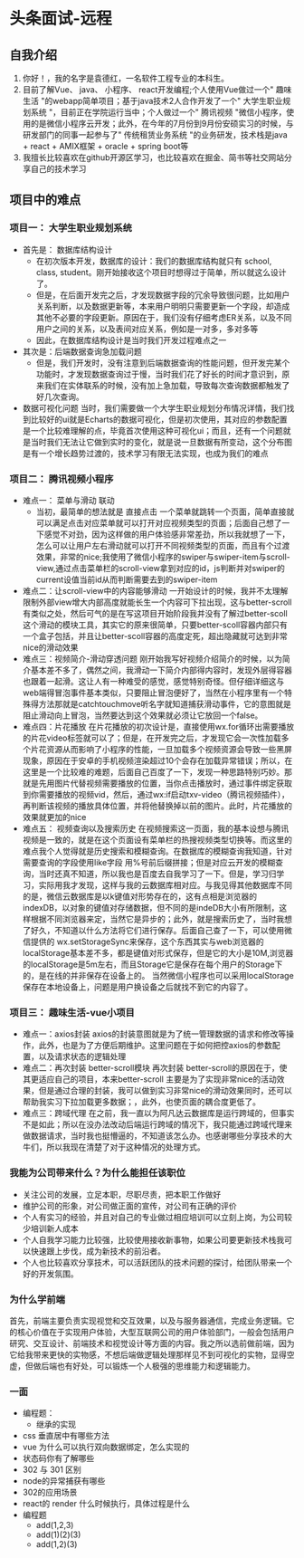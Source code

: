 # 头条面试-远程

## 自我介绍
1. 你好！，我的名字是袁德红，一名软件工程专业的本科生。
2. 目前了解Vue、 java、 小程序、 react开发编程;个人使用Vue做过一个" 趣味生活 "的webapp简单项目；基于java技术2人合作开发了一个" 大学生职业规划系统 "，目前正在学院运行当中；个人做过一个" 腾讯视频 "微信小程序，使用的是微信小程序云开发；此外，在今年的7月份到9月份安硕实习的时候，与研发部门的同事一起参与了" 传统租赁业务系统 "的业务研发，技术栈是java + react + AMIX框架 + oracle + spring boot等
3. 我擅长比较喜欢在github开源区学习，也比较喜欢在掘金、简书等社交网站分享自己的技术学习

## 项目中的难点

### 项目一： 大学生职业规划系统
  - 首先是： 数据库结构设计
    - 在初次版本开发，数据库的设计：我们的数据库结构就只有 school, class, student。刚开始接收这个项目时想得过于简单，所以就这么设计了。
    - 但是，在后面开发完之后，才发现数据字段的冗余导致很问题，比如用户关系判断，以及数据更新等，本来用户明明只需要更新一个字段，却造成其他不必要的字段更新。原因在于，我们没有仔细考虑ER关系，以及不同用户之间的关系，以及表间对应关系，例如是一对多，多对多等
    - 因此，在数据库结构设计是当时我们开发过程难点之一
  - 其次是：后端数据查询急加载问题
    - 但是，我们开发时，没有注意到后端数据查询的性能问题，但开发完某个功能时，才发现数据查询过于慢，当时我们花了好长的时间才意识到，原来我们在实体联系的时候，没有加上急加载，导致每次查询数据都触发了好几次查询。
  - 数据可视化问题
    当时，我们需要做一个大学生职业规划分布情况详情，我们找到比较好的ui就是Echarts的数据可视化，但是初次使用，其对应的参数配置是一个比较难理解的点，毕竟首次使用这种可视化ui；而且，还有一个问题就是当时我们无法让它做到实时的变化，就是说一旦数据有所变动，这个分布图是有一个增长趋势过渡的，技术学习有限无法实现，也成为我们的难点
### 项目二： 腾讯视频小程序
  - 难点一： 菜单与滑动 联动
    - 当初，最简单的想法就是 直接点击 一个菜单就跳转一个页面，简单直接就可以满足点击对应菜单就可以打开对应视频类型的页面；后面自己想了一下感觉不对劲，因为这样做的用户体验感非常差劲，所以我就想了一下，怎么可以让用户左右滑动就可以打开不同视频类型的页面，而且有个过渡效果，非常的nice;我使用了微信小程序的swiper与swiper-item与scroll-view,通过点击菜单栏的scroll-view拿到对应的id，js判断并对swiper的current设值当前id从而判断需要去到的swiper-item
  - 难点二：让scroll-view中的内容能够滑动
    一开始设计的时候，我并不太理解限制外部view增大内部高度就能长生一个内容可下拉出现，这与better-scroll有类似之处，然后可气的是在写这项目开始阶段我并没有了解过better-scoll这个滑动的模块工具，其实它的原来很简单，只要better-scoll容器内部只有一个盒子包括，并且让better-scoll容器的高度定死，超出隐藏就可达到非常nice的滑动效果
  - 难点三：视频简介-滑动穿透问题
    刚开始我写好视频介绍简介的时候，以为简介基本差不多了，偶然之间，我滑动一下简介内部得内容时，发现外层得容器也跟着一起滑。这让人有一种难受的感觉，感觉特别奇怪。但仔细详细这与web端得冒泡事件基本类似，只要阻止冒泡便好了，当然在小程序里有一个特殊得方法那就是catchtouchmove听名字就知道捕获滑动事件，它的意图就是阻止滑动向上冒泡，当然要达到这个效果就必须让它放回一个false。
  - 难点四：片花播放
    在片花播放的初次设计是，直接使用wx.for循环出需要播放的片花video标签就可以了；但是，在开发完之后，才发现它会一次性加载多个片花资源从而影响了小程序的性能，一旦加载多个视频资源会导致一些黑屏现象，原因在于安卓的手机视频渲染超过10个会存在加载异常错误；所以，在这里是一个比较难的难题，后面自己百度了一下，发现一种思路特别巧妙。那就是先用图片代替视频需要播放的位置，当你点击播放时，通过事件绑定获取到你需要播放的视频vid，然后，通过wx:if启动txv-video（腾讯视频插件），再判断该视频的播放具体位置，并将他替换掉以前的图片。此时，片花播放的效果就更加的nice
  - 难点五： 视频查询以及搜索历史
    在视频搜索这一页面，我的基本设想与腾讯视频是一致的，就是在这个页面设有菜单栏的热搜视频类型切换等。而这里的难点我个人觉得就是历史搜索和模糊查询。在数据库的模糊查询我知道，针对需要查询的字段使用like字段 用%号前后缀拼接；但是对应云开发的模糊查询，当时还真不知道，所以我也是百度去自我学习了一下。但是，学习归学习，实际用我才发现，这样与我的云数据库相对应。与我见得其他数据库不同的是，微信云数据库是以k键值对形势存在的，这有点相是浏览器的indexDB，以对象的键值对存储数据，但不同的是indeDB大小有所限制，这样根据不同浏览器来定，当然它是异步的；此外，就是搜索历史了，当时我想了好久，不知道以什么方法将它们进行保存。后面自己查了一下，可以使用微信提供的 wx.setStorageSync来保存，这个东西其实与web浏览器的localStorage基本差不多，都是键值对形式保存，但是它的大小是10M,浏览器的localStorage是5m左右，而且Storage它是保存在每个用户的Storage下的，是在线的并非保存在设备上的。 当然微信小程序也可以采用localStorage保存在本地设备上，问题是用户换设备之后就找不到它的内容了。
### 项目三： 趣味生活-vue小项目
  - 难点一：axios封装
    axios的封装意图就是为了统一管理数据的请求和修改等操作，此外，也是为了方便后期维护。这里问题在于如何把控axios的参数配置，以及请求状态的逻辑处理
  - 难点二：再次封装 better-scroll模块
    再次封装 better-scroll的原因在于，使其更适应自己的项目，本来better-scroll 主要是为了实现非常nice的活动效果，但是通过合理的封装，我可以做到实习非常nice的滑动效果同时，还可以帮助我实习下拉加载更多数据；，此外，也使页面的耦合度更低了。
  - 难点三：跨域代理
    在之前，我一直以为阿凡达云数据库是运行跨域的，但事实不是如此；所以在没办法改动后端运行跨域的情况下，我只能通过跨域代理来做数据请求，当时我也挺懵逼的，不知道该怎么办。也感谢哪些分享技术的大牛们，所以我现在清楚了对于这种情况的处理方式。


### 我能为公司带来什么？为什么能担任该职位
  - 关注公司的发展，立足本职，尽职尽责，把本职工作做好
  - 维护公司的形象，对公司做正面的宣传，对公司有正确的评价
  - 个人有实习的经验，并且对自己的专业做过相应培训可以立刻上岗，为公司较少培训新人成本
  - 个人自我学习能力比较强，比较使用接收新事物，如果公司要更新技术栈我可以快速跟上步伐，成为新技术的前沿者。
  - 个人也比较喜欢分享技术，可以活跃团队的技术问题的探讨，给团队带来一个好的开发氛围。

### 为什么学前端
  首先，前端主要负责实现视觉和交互效果，以及与服务器通信，完成业务逻辑。它的核心价值在于实现用户体验，大型互联网公司的用户体验部门，一般会包括用户研究、交互设计、前端技术和视觉设计等方面的内容。我之所以选前做前端，因为它给我带来更快的实物感，不想后端做逻辑处理那样见不到可视化的实物，显得空虚，但做后端也有好处，可以锻炼一个人极强的思维能力和逻辑能力。

### 一面
  - 编程题：
    - 继承的实现
  - css 垂直居中有哪些方法
  - vue 为什么可以执行双向数据绑定，怎么实现的
  - 状态码你有了解哪些
  - 302 与 301 区别
  - node的异常捕获有哪些
  - 302的应用场景
  - react的 render 什么时候执行，具体过程是什么
  - 编程题
    - add(1,2,3)
    - add(1)(2)(3)
    - add(1,2)(3)

